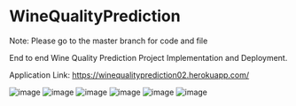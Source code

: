 # WineQualityPrediction
Note: Please go to the master branch for code and file

End to end Wine Quality Prediction Project Implementation and Deployment.

Application Link: https://winequalityprediction02.herokuapp.com/


![image](https://user-images.githubusercontent.com/71467611/113602395-2ebb8480-9660-11eb-8a41-0bbcde61855f.png)
![image](https://user-images.githubusercontent.com/71467611/113602452-4135be00-9660-11eb-9f3f-5c2569010611.png)
![image](https://user-images.githubusercontent.com/71467611/113602465-4561db80-9660-11eb-9d8b-418727a8decb.png)
![image](https://user-images.githubusercontent.com/71467611/113602483-498df900-9660-11eb-861b-dd72c32e1a8e.png)
![image](https://user-images.githubusercontent.com/71467611/113602497-4dba1680-9660-11eb-884a-e2717092a813.png)
![image](https://user-images.githubusercontent.com/71467611/113602509-527eca80-9660-11eb-9900-0ab4ee860b04.png)


